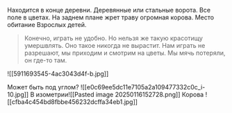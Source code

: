 Находится в конце деревни. 
Деревянные или стальные ворота. Все поле в цветах.
На заднем плане жрет траву огромная корова.
Место обитание Взрослых детей.
> Конечно, играть не удобно. Но нельзя же такую красотищу умершвлять. Оно такое никогда не вырастит.
> Нам играть не разрешают, мы приходим и смотрим на цветы. 
> Мы мячь потеряли, он где-то там.

![[5911693545-4ac3043d4f-b.jpg]]

Может быть под углом?
![[e0c69ee5dc11e7105a2a109477332c0c_i-10.jpg]]
В изометрии![[Pasted image 20250116152728.png]]
Корова
![[cfba4c454bd8fbbe456232dcffa34eb1.jpg]]